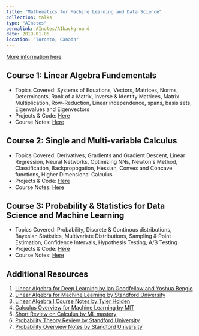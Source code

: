```yaml
---
title: "Mathematics for Machine Learning and Data Science"
collection: talks
type: "AInotes"
permalink: AInotes/AIbackground
date: 2019-01-06
location: "Toronto, Canada"
---
```


[More information here](https://www.coursera.org/specializations/mathematics-for-machine-learning-and-data-science?utm_campaign=websitecourses-m4ml-topbutton&utm_medium=institutions&utm_source=deeplearning-ai)

## Course 1: Linear Algebra Fundementals
- Topics Covered: Systems of Equations, Vectors, Matrices, Norms, Determinants, Rank of a Matrix, Inverse & Identity Matrices, Matrix Multiplication, Row-Reduction, Linear independence, spans, basis sets, Eigenvalues and Eigenvectors
- Projects & Code: [Here](https://github.com/Tahir001/Artificial-Intelligence/tree/main/AI%20prerequisites/Linear%20Algebra)
- Course Notes: [Here](https://tahirm.notion.site/Linear-Algebra-Foundations-80574f51ca944c9a8b9196431ac1fbb9?pvs=4)

## Course 2: Single and Multi-variable Calculus 
- Topics Covered: Derivatives, Gradients and Gradient Descent, Linear Regression, Neural Networks, Optimizing NNs, Newton's Method, Classification, Backpropogation, Hessian, Convex and Concave functions, Higher Dimensional Calculus 
- Projects & Code: [Here](https://github.com/Tahir001/Artificial-Intelligence/tree/main/AI%20prerequisites/Calculus)
- Course Notes: [Here](https://tahirm.notion.site/Calculus-b1aa6236b1014b2496a2462a7982d7c3?pvs=4)

## Course 3: Probability & Statistics for Data Science and Machine Learning 
- Topics Covered: Probability, Discrete & Continous distributions, Bayesian Statistics, Multivariate Distributions, Sampling & Point Estimation, Confidence Intervals, Hypothesis Testing, A/B Testing
- Projects & Code: [Here](https://github.com/Tahir001/Artificial-Intelligence/tree/main/Standford%20ML%20Specialization)
- Course Notes: [Here](https://tahirm.notion.site/Probability-ec9e11463ec2447b98506a3267f13fab)

## Additional Resources 

1. [Linear Algebra for Deep Learning by Ian Goodfellow and Yoshua Bengio](https://www.deeplearningbook.org/contents/linear_algebra.html)
2. [Linear Algebra for Machine Learning by Standford University](https://cs229.stanford.edu/lectures-spring2022/cs229-linear_algebra_review.pdf)
3. [Linear Algebra I Course Notes by Tyler Holden](https://mcs.utm.utoronto.ca/~tholden/LectureNotes223.pdf)
4. [Calculus Overview for Machine Learning by MIT](https://ocw.mit.edu/courses/18-s096-matrix-calculus-for-machine-learning-and-beyond-january-iap-2022/pages/lecture-notes-and-readings/)
5. [Short Review on Calculus by ML mastery](https://machinelearningmastery.com/calculus-for-machine-learning-7-day-mini-course/)
6. [Probability Theory Review by Standford University](https://cs229.stanford.edu/lectures-spring2022/cs229-probability_review_slides.pdf)
7. [Probability Overview Notes by Standford University](https://cs229.stanford.edu/notes2022fall/cs229-probability_review.pdf)
